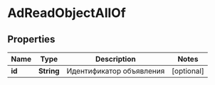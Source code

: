 

# AdReadObjectAllOf

## Properties

Name | Type | Description | Notes
------------ | ------------- | ------------- | -------------
**id** | **String** | Идентификатор объявления |  [optional]



